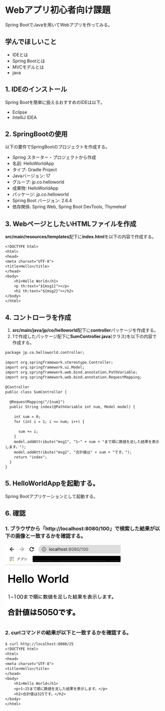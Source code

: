 # Webアプリ初心者向け課題
Spring BootでJavaを用いてWebアプリを作ってみる。

## 学んでほしいこと
 - IDEとは
 - Spring Bootとは
 - MVCモデルとは
 - java 

## 1. IDEのインストール
Spring Bootを簡単に扱えるおすすめのIDEは以下。　　
 - Eclipse
 - IntelliJ IDEA

## 2. SpringBootの使用
以下の要件でSpringBootのプロジェクトを作成する。
 - Spring スターター・プロジェクトから作成
 - 名前: HelloWorldApp
 - タイプ: Gradle Project
 - Javaバージョン: 17
 - グループ: jp.co.helloworld
 - 成果物: HelloWorldApp
 - パッケージ: jp.co.helloworld
 - Spring Boot バージョン: 2.6.4
 - 依存関係: Spring Web, Spring Boot DevTools, Thymeleaf

## 3. WebページとしたいHTMLファイルを作成
**src/main/resources/templates**配下に**index.html**を以下の内容で作成する。

```
<!DOCTYPE html>
<html>
<head>
<meta charset="UTF-8">
<title>Hello</title>
</head>
<body>
	<h1>Hello World</h1>
	<p th:text="${msg1}"></p>
	<h2 th:text="${msg2}"></h2>
</body>
</html>
```

## 4. コントローラを作成
1. **src/main/java/jp/co/helloworld**配下に**controller**パッケージを作成する。
2. 1で作成したパッケージ配下に**SumController.java**(クラス)を以下の内容で作成する。

```
package jp.co.helloworld.controller;

import org.springframework.stereotype.Controller;
import org.springframework.ui.Model;
import org.springframework.web.bind.annotation.PathVariable;
import org.springframework.web.bind.annotation.RequestMapping;

@Controller
public class SumController {

  @RequestMapping("/{num}")
  public String index(@PathVariable int num, Model model) {

    int sum = 0;
    for (int i = 1; i <= num; i++) {

      sum += i;
    }
    model.addAttribute("msg1", "1~" + num + "まで順に数値を足した結果を表示します。");
    model.addAttribute("msg2", "合計値は" + sum + "です。");
    return "index";
  }
}
```
## 5. HelloWorldAppを起動する。
Spring Bootアプリケーションとして起動する。

## 6. 確認
### 1. ブラウザから「http\://localhost:8080/100」で検索した結果が以下の画像と一致するかを確認する。
![hello_web](/img/hello_web.png) 

### 2. curlコマンドの結果が以下と一致するかを確認する。

```
$ curl http://localhost:8080/25
<!DOCTYPE html>
<html>
<head>
<meta charset="UTF-8">
<title>Hello</title>
</head>
<body>
	<h1>Hello World</h1>
	<p>1~25まで順に数値を足した結果を表示します。</p>
	<h2>合計値は325です。</h2>
</body>
</html>
```
